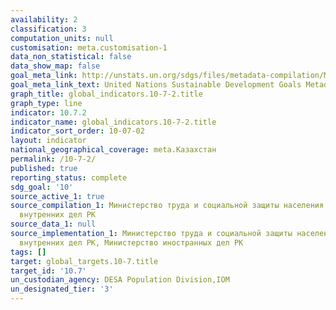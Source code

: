 ```yaml
---
availability: 2
classification: 3
computation_units: null
customisation: meta.customisation-1
data_non_statistical: false
data_show_map: false
goal_meta_link: http://unstats.un.org/sdgs/files/metadata-compilation/Metadata-Goal-10.pdf
goal_meta_link_text: United Nations Sustainable Development Goals Metadata (pdf 564kB)
graph_title: global_indicators.10-7-2.title
graph_type: line
indicator: 10.7.2
indicator_name: global_indicators.10-7-2.title
indicator_sort_order: 10-07-02
layout: indicator
national_geographical_coverage: meta.Казахстан
permalink: /10-7-2/
published: true
reporting_status: complete
sdg_goal: '10'
source_active_1: true
source_compilation_1: Министерство труда и социальной защиты населения РК, Министерство
  внутренних дел РК
source_data_1: null
source_implementation_1: Министерство труда и социальной защиты населения РК, Министерство
  внутренних дел РК, Министерство иностранных дел РК
tags: []
target: global_targets.10-7.title
target_id: '10.7'
un_custodian_agency: DESA Population Division,IOM
un_designated_tier: '3'
---
```

